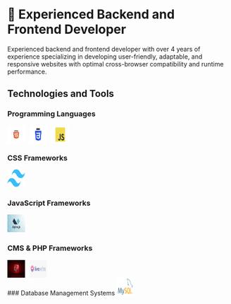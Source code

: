 # 👋 Experienced Backend and Frontend Developer

Experienced backend and frontend developer with over 4 years of experience specializing in developing user-friendly, adaptable, and responsive websites with optimal cross-browser compatibility and runtime performance.


## Technologies and Tools

### Programming Languages
<div style="display: flex; gap: 10px; align-items: center;">
<img src="./images/html.png" width="40" height="40">
 <img src="./images/css.png" width="40" height="40"> 
 <img src="./images/javascript.png" width="40" height="40"> 
</div>

### CSS Frameworks
<img src="./images/tailwind.png" width="40" height="40">

### JavaScript Frameworks
<img src="./images/alpine.jpeg" width="40" height="40">

### CMS & PHP Frameworks
<div style="display: flex; gap: 10px; align-items: center;">
<img src="./images/laravel.jpeg" width="40" height="40"> 
<img src="./images/livewire.png" width="40" height="40">
</div>
### Database Management Systems
<img src="./images/mysql_logo.png" width="40" height="40">
